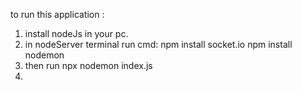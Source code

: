 to run this application :
1. install nodeJs in your pc.
2. in nodeServer terminal run cmd: npm install socket.io npm install nodemon
3. then run npx nodemon index.js
4. 
 

